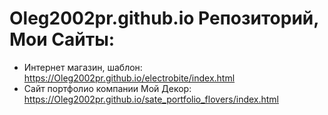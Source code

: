# Oleg2002pr.github.io Репозиторий, Мои Сайты:
* Интернет магазин, шаблон: https://Oleg2002pr.github.io/electrobite/index.html
* Сайт портфолио компании Мой Декор: https://Oleg2002pr.github.io/sate_portfolio_flovers/index.html
